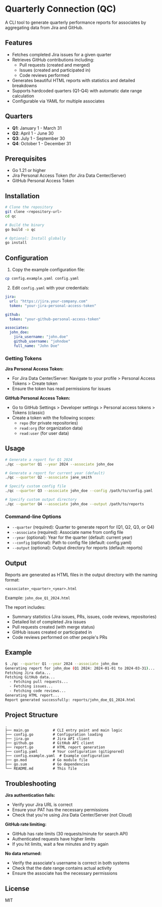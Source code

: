 # Quarterly Connection (QC)

A CLI tool to generate quarterly performance reports for associates by aggregating data from Jira and GitHub.

## Features

- Fetches completed Jira issues for a given quarter
- Retrieves GitHub contributions including:
  - Pull requests (created and merged)
  - Issues (created and participated in)
  - Code reviews performed
- Generates beautiful HTML reports with statistics and detailed breakdowns
- Supports hardcoded quarters (Q1-Q4) with automatic date range calculation
- Configurable via YAML for multiple associates

## Quarters

- **Q1**: January 1 - March 31
- **Q2**: April 1 - June 30
- **Q3**: July 1 - September 30
- **Q4**: October 1 - December 31

## Prerequisites

- Go 1.21 or higher
- Jira Personal Access Token (for Jira Data Center/Server)
- GitHub Personal Access Token

## Installation

```bash
# Clone the repository
git clone <repository-url>
cd qc

# Build the binary
go build -o qc

# Optional: Install globally
go install
```

## Configuration

1. Copy the example configuration file:
```bash
cp config.example.yaml config.yaml
```

2. Edit `config.yaml` with your credentials:

```yaml
jira:
  url: "https://jira.your-company.com"
  token: "your-jira-personal-access-token"

github:
  token: "your-github-personal-access-token"

associates:
  john_doe:
    jira_username: "john.doe"
    github_username: "johndoe"
    full_name: "John Doe"
```

### Getting Tokens

**Jira Personal Access Token:**
- For Jira Data Center/Server: Navigate to your profile > Personal Access Tokens > Create token
- Ensure the token has read permissions for issues

**GitHub Personal Access Token:**
- Go to GitHub Settings > Developer settings > Personal access tokens > Tokens (classic)
- Create a token with the following scopes:
  - `repo` (for private repositories)
  - `read:org` (for organization data)
  - `read:user` (for user data)

## Usage

```bash
# Generate a report for Q1 2024
./qc --quarter Q1 --year 2024 --associate john_doe

# Generate a report for current year (default)
./qc --quarter Q2 --associate jane_smith

# Specify custom config file
./qc --quarter Q3 --associate john_doe --config /path/to/config.yaml

# Specify custom output directory
./qc --quarter Q4 --associate john_doe --output /path/to/reports
```

### Command-line Options

- `--quarter` (required): Quarter to generate report for (Q1, Q2, Q3, or Q4)
- `--associate` (required): Associate name from config file
- `--year` (optional): Year for the quarter (default: current year)
- `--config` (optional): Path to config file (default: config.yaml)
- `--output` (optional): Output directory for reports (default: reports)

## Output

Reports are generated as HTML files in the output directory with the naming format:
```
<associate>_<quarter>_<year>.html
```

Example: `john_doe_Q1_2024.html`

The report includes:

- Summary statistics (Jira issues, PRs, issues, code reviews, repositories)
- Detailed list of completed Jira issues
- Pull requests created (with merge status)
- GitHub issues created or participated in
- Code reviews performed on other people's PRs

## Example

```bash
$ ./qc --quarter Q1 --year 2024 --associate john_doe
Generating report for john_doe (Q1 2024: 2024-01-01 to 2024-03-31)...
Fetching Jira data...
Fetching GitHub data...
  - Fetching pull requests...
  - Fetching issues...
  - Fetching code reviews...
Generating HTML report...
Report generated successfully: reports/john_doe_Q1_2024.html
```

## Project Structure

```
.
├── main.go           # CLI entry point and main logic
├── config.go         # Configuration loading
├── jira.go           # Jira API client
├── github.go         # GitHub API client
├── report.go         # HTML report generation
├── config.yaml       # Your configuration (gitignored)
├── config.example.yaml  # Example configuration
├── go.mod            # Go module file
├── go.sum            # Go dependencies
└── README.md         # This file
```

## Troubleshooting

**Jira authentication fails:**
- Verify your Jira URL is correct
- Ensure your PAT has the necessary permissions
- Check that you're using Jira Data Center/Server (not Cloud)

**GitHub rate limiting:**
- GitHub has rate limits (30 requests/minute for search API)
- Authenticated requests have higher limits
- If you hit limits, wait a few minutes and try again

**No data returned:**
- Verify the associate's username is correct in both systems
- Check that the date range contains actual activity
- Ensure the associate has the necessary permissions

## License

MIT
